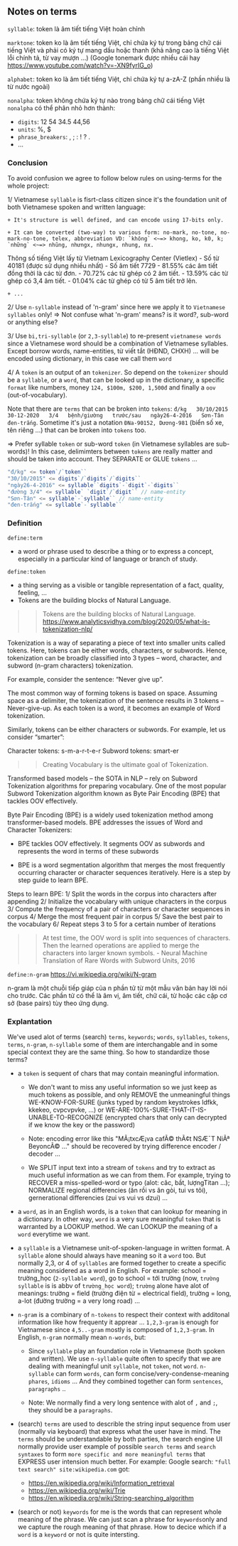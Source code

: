 ## Notes on terms

`syllable`: token là âm tiết tiếng Việt hoàn chỉnh

`marktone`: token ko là âm tiết tiếng Việt, chỉ chứa ký tự trong bảng chữ cái tiếng Việt và phải có ký tự mang dấu hoặc thanh (khả năng cao là tiếng Việt lỗi chính tả, từ vay mượn ...) 
(Google tonemark được nhiều cái hay https://www.youtube.com/watch?v=-XN9fyrIG_o)

`alphabet`: token ko là âm tiết tiếng Việt, chỉ chứa ký tự a-zA-Z (phần nhiều là từ nước ngoài)

`nonalpha`: token không chứa ký tự nào trong bảng chữ cái tiếng Việt
`nonalpha` có thể phân nhỏ hơn thành: 
* `digits`: 12  54  34.5  44,56
* `units`: %, $
* `phrase_breakers`: , ; : ! ? .
* ...

### Conclusion

To avoid confusion we agree to follow below rules on using-terms for the whole project:

1/ Vietnamese `syllable` is fisrt-class citizen since it's the foundation unit of both Vietnamese spoken and written language: 

    + It's structure is well defined, and can encode using 17-bits only.

    + It can be converted (two-way) to various form: no-mark, no-tone, no-mark-no-tone, telex, abbreviation VD: `không` <~=> khong, ko, k0, k; `những` <~=> nhũng, nhưngx, nhungx, nhung, nx.

Thông số tiếng Việt lấy từ Vietnam Lexicography Center (Vietlex)
    - Số từ 40181 (được sử dụng nhiều nhất)
    - Số âm tiết 7729
    - 81.55% các âm tiết đồng thời là các từ đơn.
    - 70.72% các từ ghép có 2 âm tiết.
    - 13.59% các từ ghép có 3,4 âm tiết.
    - 01.04% các từ ghép có từ 5 âm tiết trở lên.


    + ...

2/ Use `n-syllable` instead of 'n-gram' since here we apply it to `Vietnamese syllables` only! => Not confuse what 'n-gram' means? is it word?, sub-word or anything else?

3/ Use `bi,tri-syllable` (or `2,3-syllable`) to re-present `vietnamese words` since a Vietnamese word should be a combination of Vietnamese syllables. Except borrow words, name-entities, từ viết tắt (HĐND, CHXH) ... will be encoded using dictionary, in this case we call them `word`

4/ A `token` is an output of an `tokenizer`. So depend on the `tokenizer`  should be a `syllable`, or a `word`, that can be looked up in the dictionary, a specific `format` like numbers, money `124, $100m, $200, 1,500đ` and finally a `oov` (out-of-vocabulary).

Note that there are `terms` that can be broken into `tokens`: `đ/kg   30/10/2015   30-12-2020   3/4   bệnh/giường   trước/sau   ngày26-4-2016   Sơn-Tân   đen-trắng`. Sometime it's just a notation `ĐNa-90152, Dương-981` (biển số xe, tên riêng ...) that can be broken into `tokens` too.

=> Prefer syllable `token` or sub-word `token` (in Vietnamese syllables are sub-words)! 
In this case, delimimters between `tokens` are really matter and should be taken into account. They SEPARATE or GLUE `tokens` ...

```js
"đ/kg" <= token`/`token``
"30/10/2015" <= digits`/`digits`/`digits``
"ngày26-4-2016" <= syllable``digits`-`digit`-`digits``
"đường 3/4" <= syllable` `digit`/`digit`` // name-entity
"Sơn-Tân" <= syllable`-`syllable`` // name-entity
"đen-trắng" <= syllable`-`syllable``
```

### Definition

`define:term`
+ a word or phrase used to describe a thing or to express a concept, especially in a particular kind of language or branch of study.

`define:token`
+ a thing serving as a visible or tangible representation of a fact, quality, feeling, ...
+ Tokens are the building blocks of Natural Language.

>> Tokens are the building blocks of Natural Language.
https://www.analyticsvidhya.com/blog/2020/05/what-is-tokenization-nlp/

Tokenization is a way of separating a piece of text into smaller units called tokens. Here, tokens can be either words, characters, or subwords. Hence, tokenization can be broadly classified into 3 types – word, character, and subword (n-gram characters) tokenization.

For example, consider the sentence: “Never give up”.

The most common way of forming tokens is based on space. Assuming space as a delimiter, the tokenization of the sentence results in 3 tokens – Never-give-up. As each token is a word, it becomes an example of Word tokenization.

Similarly, tokens can be either characters or subwords. For example, let us consider “smarter”:

Character tokens: s-m-a-r-t-e-r
Subword tokens: smart-er

>> Creating Vocabulary is the ultimate goal of Tokenization.

Transformed based models – the SOTA in NLP – rely on Subword Tokenization algorithms for preparing vocabulary. One of the most popular Subword Tokenization algorithm known as Byte Pair Encoding (BPE) that tackles OOV effectively.

Byte Pair Encoding (BPE) is a widely used tokenization method among transformer-based models. BPE addresses the issues of Word and Character Tokenizers:

+ BPE tackles OOV effectively. It segments OOV as subwords and represents the word in terms of these subwords

+ BPE is a word segmentation algorithm that merges the most frequently occurring character or character sequences iteratively. Here is a step by step guide to learn BPE.

Steps to learn BPE:
    1/ Split the words in the corpus into characters after appending </w>
    2/ Initialize the vocabulary with unique characters in the corpus
    3/ Compute the frequency of a pair of characters or character sequences in corpus
    4/ Merge the most frequent pair in corpus
    5/ Save the best pair to the vocabulary
    6/ Repeat steps 3 to 5 for a certain number of iterations

>> At test time, the OOV word is split into sequences of characters. Then the learned operations are applied to merge the characters into larger known symbols.
    - Neural Machine Translation of Rare Words with Subword Units, 2016


`define:n-gram`
https://vi.wikipedia.org/wiki/N-gram

n-gram là một chuỗi tiếp giáp của n phần tử từ một mẫu văn bản hay lời nói cho trước. Các phần tử có thể là âm vị, âm tiết, chữ cái, từ hoặc các cặp cơ sở (base pairs) tùy theo ứng dụng.

### Explantation

We've used alot of terms (search) `terms`, `keywords`; `words`, `syllables`, `tokens`, `terms`, `n-gram`, `n-syllable` some of them are interchangable and in some special context they are the same thing. So how to standardize those terms?

+ a `token` is sequent of chars that may contain  meaningful information.  

    + We don't want to miss any useful information so we just keep as much tokens as possible, and only REMOVE the unmeaningful things WE-KNOW-FOR-SURE (junks typed by random keystrokes ldfkk, kkekeo, cvpcvpvke, ...) or WE-ARE-100%-SURE-THAT-IT-IS-UNABLE-TO-RECOGNIZE (encrypted chars that only can decrypted if we know the key or the password)

    + Note: encoding error like this "MÃ¡txcÆ¡va cafÃ© thÃ¢t NSÆ¯T NiÃª BeyoncÃ© ..." should be recovered by trying difference encoder / decoder ...

    + We SPLIT input text into a stream of `tokens` and try to extract as much useful information as we can from them. For example, trying to RECOVER a miss-spelled-word or typo (alot: câc, bầt, lượngTitan ...); NORMALIZE regional differencies (ăn rồi vs ăn gòi, tui vs tôi), gernerational differencies (zui vs vui vs dzui) ...

+ a `word`, as in an English words, is a `token` that can lookup for meaning in a dictionary. In other way, `word` is a very sure meaningful `token` that is warranted by a LOOKUP method. We can LOOKUP the meaning of a `word` everytime we want.

+ a `syllable` is a Vietnamese unit-of-spoken-language in written format. A `syllable` alone should always have meaning so it a `word` too. But normally 2,3, or 4 of `syllables` are formed together to create a specific meaning considered as a word in English. For example: school = trường_học (`2-syllable word`), go to school = tới trường (now, `trường syllable` is is abbv of `trường_học word`); `trường` alone have alot of meanings: trường = field (trường điện từ = electrical field), trường = long, a-lot (đường trường = a very long road) ...

+ `n-gram` is a combinary of `n-tokens` to respect their context with additonal information like how frequenty it apprear ... `1,2,3-gram` is enough for Vietnamese since `4,5..-gram` mostly is composed of `1,2,3-gram`. In English, `n-gram` normally mean `n-words`, but:

    + Since `syllable` play an foundation role in Vietnamese (both spoken and written). We use `n-syllable` quite often to specify that we are dealing with meaningful unit `syllable`, not `token`, not `word`. `n-syllable` can form `words`, can form concise/very-condense-meaning `phares`, `idioms` ... And they combined together can form `sentences`, `paragraphs` .. 

    + Note: We normally find a very long sentence with alot of `,` and `;`, they should be a `paragraphs`.

+ (search) `terms` are used to describle the string input sequence from user (normally via keyboard) that express what the user have in mind. The `terms` should be understandable by both parties, the search engine UI normally provide user example of possible `search terms` and `search syntaxes` to form `more specific and more meaningful terms` that EXPRESS user intension much better. For example: Google search: 
`"full text search" site:wikipedia.com` got:
    + https://en.wikipedia.org/wiki/Information_retrieval
    + https://en.wikipedia.org/wiki/Trie
    + https://en.wikipedia.org/wiki/String-searching_algorithm

+ (search or not) `keywords` for me is the words that can represent whole meaning of the phrase. We can just scan a phrase for `keywords`only and we capture the rough meaning of that phrase. How to decice which if a `word` is a `keyword` or not is quite intersting.
